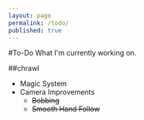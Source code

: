```yaml
---
layout: page
permalink: /todo/
published: true
---
```


#To-Do
What I'm currently working on.

##chrawl
- Magic System
- Camera Improvements
	- ~~Bobbing~~
    - ~~Smooth Hand Follow~~



